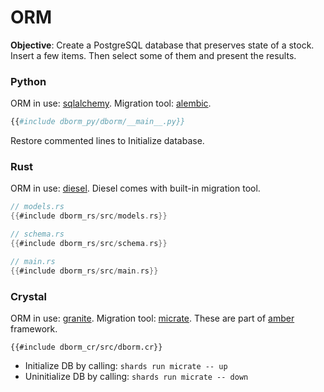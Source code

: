 # ORM

**Objective**: Create a PostgreSQL database that preserves state of a stock. Insert a few items. Then select some of them and present the results.

### Python

ORM in use: [sqlalchemy](https://www.sqlalchemy.org/).
Migration tool: [alembic](https://alembic.sqlalchemy.org/).

```python
{{#include dborm_py/dborm/__main__.py}}
```

Restore commented lines to Initialize database.

### Rust

ORM in use: [diesel](https://diesel.rs/). Diesel comes with built-in migration tool.

```rs
// models.rs
{{#include dborm_rs/src/models.rs}}
```

```rs
// schema.rs
{{#include dborm_rs/src/schema.rs}}
```

```rust
// main.rs
{{#include dborm_rs/src/main.rs}}
```

### Crystal

ORM in use: [granite](https://github.com/amberframework/granite/tree/master).
Migration tool: [micrate](https://github.com/amberframework/micrate).
These are part of [amber](https://amberframework.org/) framework.

```crystal
{{#include dborm_cr/src/dborm.cr}}
```

* Initialize DB by calling: `shards run micrate -- up`
* Uninitialize DB by calling: `shards run micrate -- down`

